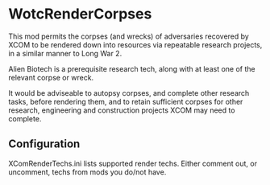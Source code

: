 # WotcRenderCorpses

This mod permits the corpses (and wrecks) of adversaries recovered by XCOM to be rendered down into resources via repeatable research projects, in a similar manner to Long War 2.

Alien Biotech is a prerequisite research tech, along with at least one of the relevant corpse or wreck.

It would be adviseable to autopsy corpses, and complete other research tasks, before rendering them, and to retain sufficient corpses for other research, engineering and construction projects XCOM may need to complete.

## Configuration

XComRenderTechs.ini lists supported render techs. Either comment out, or
uncomment, techs from mods you do/not have.
